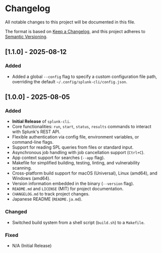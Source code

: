 # Changelog

All notable changes to this project will be documented in this file.

The format is based on [Keep a Changelog](https://keepachangelog.com/en/1.0.0/),
and this project adheres to [Semantic Versioning](https://semver.org/spec/v2.0.0.html).

## [1.1.0] - 2025-08-12

### Added

- Added a global `--config` flag to specify a custom configuration file path, overriding the default `~/.config/splunk-cli/config.json`.

## [1.0.0] - 2025-08-05

### Added

- **Initial Release** of `splunk-cli`.
- Core functionalities: `run`, `start`, `status`, `results` commands to interact with Splunk's REST API.
- Flexible authentication via config file, environment variables, or command-line flags.
- Support for reading SPL queries from files or standard input.
- Asynchronous job handling with job cancellation support (`Ctrl+C`).
- App context support for searches (`--app` flag).
- Makefile for simplified building, testing, linting, and vulnerability scanning.
- Cross-platform build support for macOS (Universal), Linux (amd64), and Windows (amd64).
- Version information embedded in the binary (`--version` flag).
- `README.md` and `LICENSE` (MIT) for project documentation.
- `CHANGELOG.md` to track project changes.
- Japanese README (`README.ja.md`).

### Changed

- Switched build system from a shell script (`build.sh`) to a `Makefile`.

### Fixed

- N/A (Initial Release)